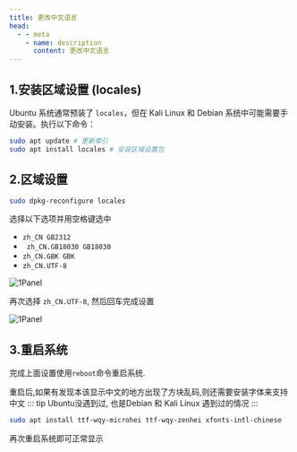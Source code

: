 ```yaml
---
title: 更改中文语言
head:
  - - meta
    - name: description
      content: 更改中文语言
---
```


## 1.安装区域设置 (locales)

Ubuntu 系统通常预装了 `locales`，但在 Kali Linux 和 Debian 系统中可能需要手动安装。执行以下命令：

```sh
sudo apt update​ # 更新索引
sudo apt install locales​ # 安装区域设置包
```

## 2.区域设置

```sh
sudo dpkg-reconfigure locales
```

选择以下选项并用空格键选中

- `zh_CN GB2312`
- ` zh_CN.GB18030 GB18030`
- `zh_CN.GBK GBK`
- `zh_CN.UTF-8`

![1Panel](https://i.theovan.cn/docs/202406101154079.png)

再次选择 `zh_CN.UTF-8`, 然后回车完成设置

![1Panel](https://i.theovan.cn/docs/202406101155372.png)

## 3.重启系统

完成上面设置使用`reboot`命令重启系统.

重启后,如果有发现本该显示中文的地方出现了方块乱码,则还需要安装字体来支持中文
::: tip Ubuntu没遇到过, 也是Debian 和 Kali Linux 遇到过的情况
:::

```sh
sudo apt install ttf-wqy-microhei ttf-wqy-zenhei xfonts-intl-chinese
```

再次重启系统即可正常显示

